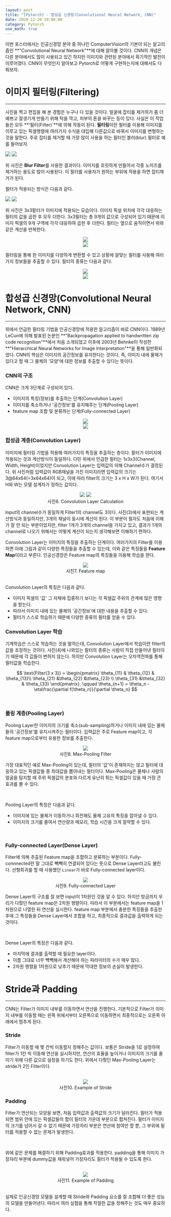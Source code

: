 ```yaml
---
layout: post
title: "[Pytorch] - 합성곱 신경망(Convolutional Neural Network, CNN)"
date: 2020-12-20 19:00:00
category: Pytorch
use_math: true
---
```


이번 포스터에서는 인공신경망 분야 중 하나인 ComputerVision의 기본이 되는 알고리즘인 **"Convolutional Neural Network"**에 대해 알아볼 것이다. CNN의 개념은 다른 분야에서도 많이 사용되고 있긴 하지만 이미지와 관련된 분야에서 획기적인 발전이 이루어졌다. CNN이 무엇인지 알아보고 Pytorch로 어떻게 구현하는지에 대해서도 다뤄보자.

# 이미지 필터링(Filtering)
<hr>

사진을 찍고 편집을 해 본 경험은 누구나 다 있을 것이다. 얼굴에 잡티를 제거하거 좀 더 예쁘고 잘생기게 만들기 위해 턱을 깍고, 피부의 톤을 바꾸는 등이 있다. 사실은 이 작업들은 모두 **'필터(Filter)`**에 의해 작동이 된다. **필터링**이란 필터를 이용해 이미지를 이루고 있는 픽셀행렬에 여러가지 수식을 대입해 다른값으로 바꿔서 이미지를 변형하는 것을 말한다. 주로 잡티를 제거할 때 가장 많이 사용을 하는 필터인 블러(blur) 필터로 예를 들어보자.

<img  src="../public/img/pytorch/blur.JPG" width="" style='margin: 0px auto;'/>
<img  src="/public/img/pytorch/blur.JPG" width="" style='margin: 0px auto;'/>

위 사진은 **Blur Filter**를 사용한 결과이다. 이미지를 흐릿하게 만들어서 각중 노이즈를 제거하는 용도로 많이 사용된다. 이 필터를 사용자가 원하는 부위에 적용을 하면 잡티제거가 된다.
<br>

필터가 적용되는 방식은 다음과 같다.

<img  src="../public/img/pytorch/filtering_ill.JPG" width="" style='margin: 0px auto;'/>
<img  src="../public/img/pytorch/filtering_ill.JPG" width="" style='margin: 0px auto;'/>

위 사진은 3x3핕터가 이미지에 적용되는 모습이다. 이미지 픽설 위치에 각각 대응하는 필터의 값을 곱한 후 모두 더한다. 3x3필터는 총 9개의 값으로 구성되어 있기 때문에 이미지 픽셀의 9개 구역에 각각 대응하여 곱한 후 더한다. 필터는 옆으로 움직이면서 위와 같은 계산을 반복한다.

<center><img  src="../public/img/pytorch/filtering.gif" width="" style='margin: 0px auto;'/></center>
<center><img  src="../public/img/pytorch/filtering.gif" width="" style='margin: 0px auto;'/></center>

필터링을 통해 한 이미지를 다양하게 변환할 수 있고 상황에 알맞는 필터를 사용해 여러가지 정보들을 추출할 수 있다. 필터의 종류는 다음과 같다.

<center><img  src="../public/img/pytorch/filter_kind.jpg" width="" style='margin: 0px auto;'/></center>
<center><img  src="../public/img/pytorch/filter_kind.jpg" width="" style='margin: 0px auto;'/></center>

# 합성곱 신경망(Convolutional Neural Network, CNN)
<hr>

위에서 언급한 필터링 기법을 인공신경망에 적용한 알고리즘이 바로 CNN이다. 1989년 LeCun에 의해 발표된 논문인 **"Backpropagation applied to handwritten zip code recognition"**에서 처음 소개되었고 이후에 2003년 Behnke이 작성한 **"Hierarchical Neural Networks for Image Interpretation"**을 통해 일반화되었다. CNN의 핵심은 이미지의 공간정보를 유지한다는 것이다. 즉, 이미지 내에 물체가 있다고 할 때 그 물체의 '모양'에 대한 정보를 추출할 수 있다는 뜻이다.

### CNN의 구조
CNN은 크게 3단계로 구성되어 있다. 
 - 이미지의 특징(정보)를 추출하는 단계(Convolution Layer)
 - 이미지를 축소하거나 '공간정보'를 유지해주는 단계(Pooling Layer)
 - feature map 조합 및 분류하는 단계(Fully-connected Layer)

<center><img  src="../public/img/pytorch/CNN_arc.jpg" width="" style='margin: 0px auto;'/></center>
<center><img  src="../public/img/pytorch/CNN_arc.jpg" width="" style='margin: 0px auto;'/></center>

### 합성곱 계층(Convolution Layer)
이미지에 필터링 기법을 적용해 여러가지의 특징을 추출하는 층이다. 핕터가 이미지에 적용되는 것과 계산방식이 동일하다. 다민 위에서 언급한 필터는 1x3x3(Channel, Width, Height)이었지만 Convolution Layer는 입력값의 의해 Channel수가 결정된다. 위 사진처럼 입력값이 RGB채널을 가진 이미지라면 입력값의 크기는 3@64x64(=3x64x64)이 되고, 이에 따라 filter의 크기는 3 x H x W가 된다. 여기서 H와 W는 모델 설계자가 정하는 값이다.

<center>
<img  src="../public/img/pytorch/con_layer.png" width="" style='margin: 0px auto;'/>
<img  src="/public/img/pytorch/con_layer.png" width="" style='margin: 0px auto;'/>
<figcaption> 사진6. Convolution Layer Calculation </figcaption>
</center>

Input의 channel수가 동일하게 Filter1의 channel도 3이다. 사진(3)에서 표현되는 계산방식과 동일하지만, 3개의 채널이 동시에 계산이 된다. 이 부분이 필자도 처음에 이해가 잘 안 되는 부분이었지만, filter 1개가 3개의 channel을 가지고 있고, 결과가 1개의 channel로 나오기 위해서는 어떻게 계산이 되는지 생각해보면 이해하기 편하다.
<br>

Convolution Layer는 이미지의 특징을 추출하는 단계이다. 여러가지의 Filter를 이용하면 아래 그림과 같이 다양한 특징들을 추출할 수 있는데, 이와 같은 특징들을 **Feature Map**이라고 부른다. 인공신경망은 Feature map의 특징들을 이용해 학습을 한다.

<center>
<img  src="../public/img/pytorch/con_result.png" width="" style='margin: 0px auto;'/>
<figcaption> 사진7. Feature map </figcaption>
</center>

<br>

Convolution Layer의 특징은 다음과 같다.
- 이미지 픽셀의 '값' 그 자체에 집중하기 보다는 각 픽셀값 주위의 관계에 많은 영향을 받는다.
- 따라서 이미지 내에 있는 물체의 '공간정보'에 대한 내용을 추출할 수 있다.
- 필터가 스스로 학습하기 때문에 다양한 종류의 필터를 얻을 수 있다.

### Convolution Layer 학습
기계학습은 스스로 학습하는 것을 말하는데, Convolution Layer에서 학습이란 filter의 값을 조정하는 것이다. 사진(4)에 나와있는 필터의 종류는 사람이 직접 만들어낸 필터이기 때문에 각 값들이 변하지 않는다. 하지만 Convolution Layer는 오차역전파를 통해 필터값을 학습한다.

$$
\text{Filter(3 x 3)} = 
\begin{pmatrix}
\theta_{11} & \theta_{12} & \theta_{13}\\ 
\theta_{21} &\theta_{22}  &\theta_{23} \\ 
\theta_{31} &\theta_{32}  & \theta_{33}
\end{pmatrix}, \qquad
\theta_{n+1} = \theta_n - \eta\frac{\partial f(\theta_n)}{\partial \theta_n}
$$

<br>

### 풀링 계층(Pooling Layer)
Pooling Layer란 이미지의 크기를 축소(sub-sampling)하거나 이미지 내에 있는 물체들의 '공간정보'를 유지시켜주는 필터이다. 입력값은 주로 Feature map이고, 각 feature map으로부터 유용한 정보를 추출한다.
<br>

<center>
<img  src="../public/img/pytorch/max-pooling.png" width="" style='margin: 0px auto;'/>
<figcaption> 사진8. Max-Pooling Filter </figcaption>
</center>

가장 대표적인 예로 Max-Pooling이 있는데, 필터의 '값'이 존재하지는 않고 필터에 대응하고 있는 픽셀값들 중 최대값을 뽑아내는 필터이다. Max-Pooling은 물체나 사람의 얼굴을 탐지할 때 주위 픽셀값의 분포와 다르게 유난히 튀는 픽셀값이 있을 때 가장 큰 효과를 볼 수 있다.

<br>

Pooling Layer의 특징은 다음과 같다.
- 이미지에 있는 물체가 이동하거나 회전해도 물체 고유의 특징을 잡아낼 수 있다.
- 이미지의 크기를 줄여서 연산량과 메모리, 학습 시간을 크게 절약할 수 있다.

<br>

### Fully-connected Layer(Dense Layer)
Filter에 의해 추출된 Feature map을 조합하고 분류하는 부분이다. Fully-connnected란 말 그대로 빽빽히 연결되어 있다는 뜻으로 Dense Layer라고도 불린다. 선형회귀를 할 때 사용했던 ``Linear``가 바로 Fully-connected layer이다. 

<center>
<img  src="../public/img/pytorch/dense_layer.jpg" width="" style='margin: 0px auto;'/>
<figcaption> 사진9. Fully-connected Layer </figcaption>
</center>

Dense Layer의 구조를 잘 보면 input이 1차원인 것을 알 수 있다. 하지만 방금까지 우리가 다뤘던 feature map은 2차원 행렬이다. 따라서 이 부분에서는 feature map을 1차원으로 나열한 뒤 연산을 실시한다. feature map 부분에서 충분한 특징들을 추출한 후에 그 특징들을 Dense Layer에서 조합을 하고, 최종적으로 결과값을 출력하게 되는 것이다.

<br>

Dense Layer의 특징은 다음과 같다.
- 마지막에 결과를 출력할 때 필요한 layer이다.
- 이름 그대로 너무 뺵뺵해서 계산해야 하는 파라미터의 수가 매우 많다.
- 2차원 행렬을 1차원으로 낮추기 때문에 막대한 정보의 손실이 발생한다.

# Stride과 Padding
<hr>

CNN는 Filter가 이미지 내부를 이동하면서 연산을 진행한다. 기본적으로 Filter가 이미지 내부를 이동할 때는 왼쪽 위에서부터 오른쪽으로 이동하면서 최종적으로는 오른쪽 아래에서 멈추게 된다.

### Stride
Filter가 이동할 때 몇 칸씩 이동할지 정해주는 값이다. 보통은 Stride을 1로 설정하여 filter가 1칸 씩 이동해 연산을 실시하지만, 연산의 효율을 높이거나 이미지의 크기를 줄이기 위해 다른 값으로 설정을 하기도 한다. 위에서 다뤘던 Max-Pooling Layer는 stride가 2인 Filter이다.  

<br>

<center>
<img  src="../public/img/pytorch/stride.png" width="" style='margin: 0px auto;'/>
<figcaption> 사진10. Example of Stride </figcaption>
</center>

### Padding
Filter가 연산되는 모양을 보면, 처음 입력값과 출력값의 크기가 달라진다. 필터가 적용되면 범위 안에 있는 픽셀값들의 합이 필터의 가운데 부분으로 합쳐진다. 필터가 이미지의 크기를 넘어서 갈 수 없기 때문에 가장자리 부분은 연산에 참여만 할 뿐, 그 부위에 필터를 적용할 수 없는 문제가 발생한다.

<br>

위에 같은 문제를 해결하기 위해 Padding효과를 적용한다. padding을 통해 이미지 가장자리 부분에 dummy값을 채워넣어 가장자리도 필터가 적용될 수 있도록 한다.

<br>

<center>
<img  src="../public/img/pytorch/padding.png" width="" style='margin: 0px auto;'/>
<figcaption> 사진11. Example of Padding </figcaption>
</center>

<br>

실제로 인공신경망 모델을 설계할 때 Stride와 Padding 요소를 잘 조합해 더 좋은 성능의 모델을 만들어낸다. 따라서 여러 실험을 통해 작절한 값을 정해주는 것도 매우 중요하다.
<br>
<br>
<br>
<br>
<br>
<br>
<br>
<br>
<br>
<br>
<br>
<br>
<br>
<br>
<br>
<br>
<br>
<br>
<br>
<br>
<br>
<br>
<br>
<br>
<br>
<br>
<br>
<br>
<br>
<br>
<br>
<br>
<br>
<br>
<br>
<br>